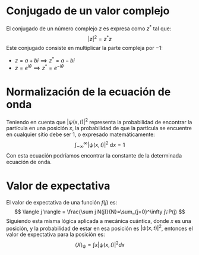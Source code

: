 # Conjugado de un valor complejo
El conjugado de un número complejo $z$ es expresa como $z^*$ tal que:
$$
|z|^{2}=z^*z
$$
Este conjugado consiste en multiplicar la parte compleja por $-1$:
- $z=a+bi\implies z^*=a-bi$
- $z=e^{i\theta}\implies z^*=e^{-i\theta}$
# Normalización de la ecuación de onda
Teniendo en cuenta que $|\psi (x,t)|^{2}$ representa la probabilidad de encontrar la partícula en una posición $x$, la probabilidad de que la partícula se encuentre en cualquier sitio debe ser $1$, o expresado matemáticamente:
$$
\int_{-\infty}^\infty |\psi (x,t)|^{2}\:\text{d}x=1
$$
Con esta ecuación podríamos encontrar la constante de la determinada ecuación de onda.
# Valor de expectativa
El valor de expectativa de una función $f(j)$ es:
$$
\langle j \rangle = \frac{\sum j N(j)}{N}=\sum_{j=0}^\infty j\:P(j)
$$
Siguiendo esta misma lógica aplicada a mecánica cuántica, donde $x$ es una posición, y la probabilidad de estar en esa posición es $|\psi (x,t)|^{2}$, entonces el valor de expectativa para la posición es:
$$
\langle  X\rangle_{\psi} = \int x |\psi (x,t)|^{2}dx
$$
